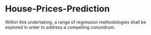 # House-Prices-Prediction
Within this undertaking, a range of regression methodologies shall be explored in order to address a compelling conundrum.
